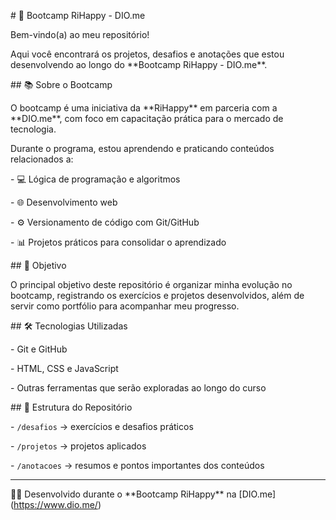 \# 🚀 Bootcamp RiHappy - DIO.me



Bem-vindo(a) ao meu repositório!  

Aqui você encontrará os projetos, desafios e anotações que estou desenvolvendo ao longo do \*\*Bootcamp RiHappy - DIO.me\*\*.  



\## 📚 Sobre o Bootcamp

O bootcamp é uma iniciativa da \*\*RiHappy\*\* em parceria com a \*\*DIO.me\*\*, com foco em capacitação prática para o mercado de tecnologia.  

Durante o programa, estou aprendendo e praticando conteúdos relacionados a:



\- 💻 Lógica de programação e algoritmos  

\- 🌐 Desenvolvimento web  

\- ⚙️ Versionamento de código com Git/GitHub  

\- 📊 Projetos práticos para consolidar o aprendizado  



\## 🎯 Objetivo

O principal objetivo deste repositório é organizar minha evolução no bootcamp, registrando os exercícios e projetos desenvolvidos, além de servir como portfólio para acompanhar meu progresso.



\## 🛠 Tecnologias Utilizadas

\- Git e GitHub  

\- HTML, CSS e JavaScript  

\- Outras ferramentas que serão exploradas ao longo do curso  



\## 📂 Estrutura do Repositório

\- `/desafios` → exercícios e desafios práticos  

\- `/projetos` → projetos aplicados  

\- `/anotacoes` → resumos e pontos importantes dos conteúdos  



---



👨‍💻 Desenvolvido durante o \*\*Bootcamp RiHappy\*\* na \[DIO.me](https://www.dio.me/)  



